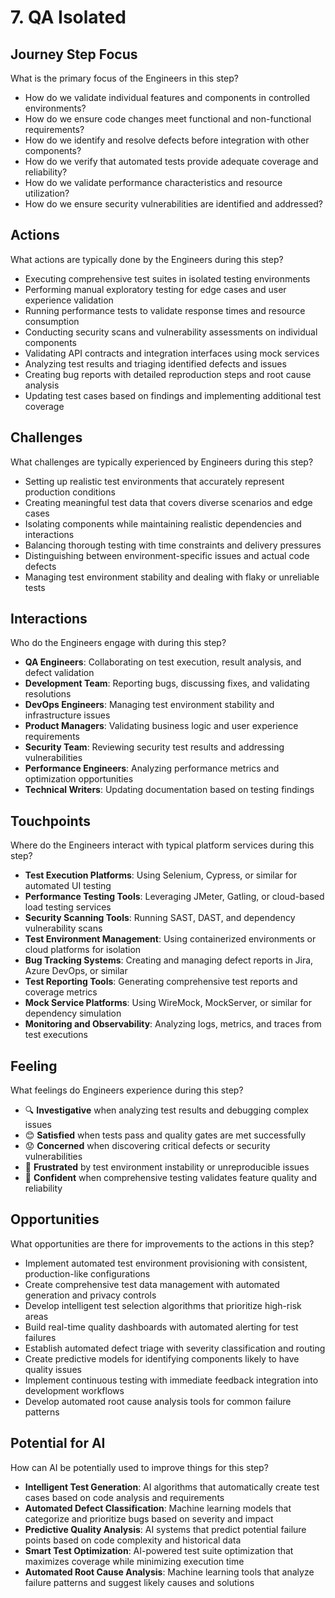 # 7. QA Isolated

## Journey Step Focus

What is the primary focus of the Engineers in this step?

- How do we validate individual features and components in controlled environments?
- How do we ensure code changes meet functional and non-functional requirements?
- How do we identify and resolve defects before integration with other components?
- How do we verify that automated tests provide adequate coverage and reliability?
- How do we validate performance characteristics and resource utilization?
- How do we ensure security vulnerabilities are identified and addressed?

## Actions

What actions are typically done by the Engineers during this step?

- Executing comprehensive test suites in isolated testing environments
- Performing manual exploratory testing for edge cases and user experience validation
- Running performance tests to validate response times and resource consumption
- Conducting security scans and vulnerability assessments on individual components
- Validating API contracts and integration interfaces using mock services
- Analyzing test results and triaging identified defects and issues
- Creating bug reports with detailed reproduction steps and root cause analysis
- Updating test cases based on findings and implementing additional test coverage

## Challenges

What challenges are typically experienced by Engineers during this step?

- Setting up realistic test environments that accurately represent production conditions
- Creating meaningful test data that covers diverse scenarios and edge cases
- Isolating components while maintaining realistic dependencies and interactions
- Balancing thorough testing with time constraints and delivery pressures
- Distinguishing between environment-specific issues and actual code defects
- Managing test environment stability and dealing with flaky or unreliable tests

## Interactions

Who do the Engineers engage with during this step?

- **QA Engineers**: Collaborating on test execution, result analysis, and defect validation
- **Development Team**: Reporting bugs, discussing fixes, and validating resolutions
- **DevOps Engineers**: Managing test environment stability and infrastructure issues
- **Product Managers**: Validating business logic and user experience requirements
- **Security Team**: Reviewing security test results and addressing vulnerabilities
- **Performance Engineers**: Analyzing performance metrics and optimization opportunities
- **Technical Writers**: Updating documentation based on testing findings

## Touchpoints

Where do the Engineers interact with typical platform services during this step?

- **Test Execution Platforms**: Using Selenium, Cypress, or similar for automated UI testing
- **Performance Testing Tools**: Leveraging JMeter, Gatling, or cloud-based load testing services
- **Security Scanning Tools**: Running SAST, DAST, and dependency vulnerability scans
- **Test Environment Management**: Using containerized environments or cloud platforms for isolation
- **Bug Tracking Systems**: Creating and managing defect reports in Jira, Azure DevOps, or similar
- **Test Reporting Tools**: Generating comprehensive test reports and coverage metrics
- **Mock Service Platforms**: Using WireMock, MockServer, or similar for dependency simulation
- **Monitoring and Observability**: Analyzing logs, metrics, and traces from test executions

## Feeling

What feelings do Engineers experience during this step?

- 🔍 **Investigative** when analyzing test results and debugging complex issues
- 😊 **Satisfied** when tests pass and quality gates are met successfully
- 😟 **Concerned** when discovering critical defects or security vulnerabilities
- 😤 **Frustrated** by test environment instability or unreproducible issues
- 💪 **Confident** when comprehensive testing validates feature quality and reliability

## Opportunities

What opportunities are there for improvements to the actions in this step?

- Implement automated test environment provisioning with consistent, production-like configurations
- Create comprehensive test data management with automated generation and privacy controls
- Develop intelligent test selection algorithms that prioritize high-risk areas
- Build real-time quality dashboards with automated alerting for test failures
- Establish automated defect triage with severity classification and routing
- Create predictive models for identifying components likely to have quality issues
- Implement continuous testing with immediate feedback integration into development workflows
- Develop automated root cause analysis tools for common failure patterns

## Potential for AI

How can AI be potentially used to improve things for this step?

- **Intelligent Test Generation**: AI algorithms that automatically create test cases based on code analysis and requirements
- **Automated Defect Classification**: Machine learning models that categorize and prioritize bugs based on severity and impact
- **Predictive Quality Analysis**: AI systems that predict potential failure points based on code complexity and historical data
- **Smart Test Optimization**: AI-powered test suite optimization that maximizes coverage while minimizing execution time
- **Automated Root Cause Analysis**: Machine learning tools that analyze failure patterns and suggest likely causes and solutions
